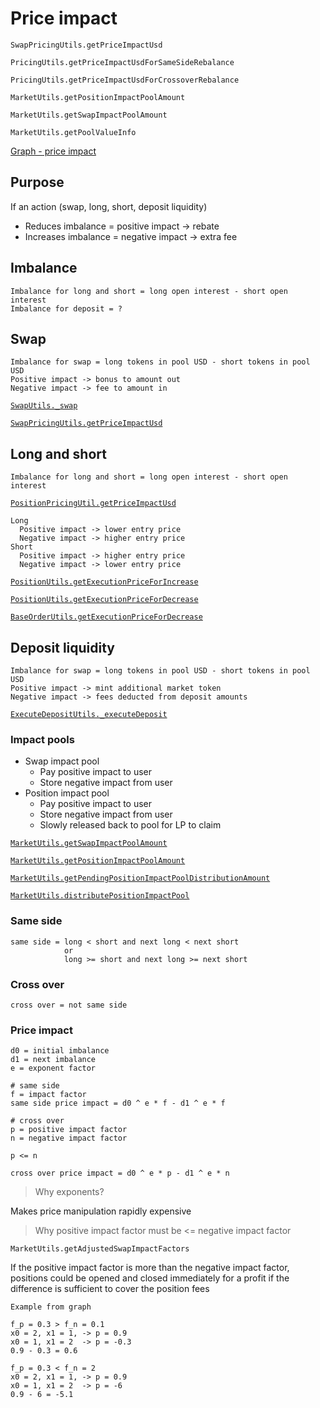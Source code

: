 # Price impact

`SwapPricingUtils.getPriceImpactUsd`

`PricingUtils.getPriceImpactUsdForSameSideRebalance`

`PricingUtils.getPriceImpactUsdForCrossoverRebalance`

`MarketUtils.getPositionImpactPoolAmount`

`MarketUtils.getSwapImpactPoolAmount`

`MarketUtils.getPoolValueInfo`

[Graph - price impact](https://www.desmos.com/calculator/sykma4sbbb)

## Purpose

If an action (swap, long, short, deposit liquidity)

- Reduces imbalance = positive impact -> rebate
- Increases imbalance = negative impact -> extra fee

## Imbalance

```
Imbalance for long and short = long open interest - short open interest
Imbalance for deposit = ?
```

## Swap

```
Imbalance for swap = long tokens in pool USD - short tokens in pool USD
Positive impact -> bonus to amount out
Negative impact -> fee to amount in
```

[`SwapUtils._swap`](https://github.com/gmx-io/gmx-synthetics/blob/caf3dd8b51ad9ad27b0a399f668e3016fd2c14df/contracts/swap/SwapUtils.sol#L271-L337)

[`SwapPricingUtils.getPriceImpactUsd`](https://github.com/gmx-io/gmx-synthetics/blob/caf3dd8b51ad9ad27b0a399f668e3016fd2c14df/contracts/pricing/SwapPricingUtils.sol#L109-L166)

## Long and short

```
Imbalance for long and short = long open interest - short open interest
```

[`PositionPricingUtil.getPriceImpactUsd`](https://github.com/gmx-io/gmx-synthetics/blob/caf3dd8b51ad9ad27b0a399f668e3016fd2c14df/contracts/pricing/PositionPricingUtils.sol#L159-L182)

```
Long
  Positive impact -> lower entry price
  Negative impact -> higher entry price
Short
  Positive impact -> higher entry price
  Negative impact -> lower entry price
```

[`PositionUtils.getExecutionPriceForIncrease`](https://github.com/gmx-io/gmx-synthetics/blob/caf3dd8b51ad9ad27b0a399f668e3016fd2c14df/contracts/position/PositionUtils.sol#L621-L714)

[`PositionUtils.getExecutionPriceForDecrease`](https://github.com/gmx-io/gmx-synthetics/blob/caf3dd8b51ad9ad27b0a399f668e3016fd2c14df/contracts/position/PositionUtils.sol#L717-L790)

[`BaseOrderUtils.getExecutionPriceForDecrease`](https://github.com/gmx-io/gmx-synthetics/blob/caf3dd8b51ad9ad27b0a399f668e3016fd2c14df/contracts/order/BaseOrderUtils.sol#L374-L389)

## Deposit liquidity

```
Imbalance for swap = long tokens in pool USD - short tokens in pool USD
Positive impact -> mint additional market token
Negative impact -> fees deducted from deposit amounts
```

[`ExecuteDepositUtils._executeDeposit`](https://github.com/gmx-io/gmx-synthetics/blob/caf3dd8b51ad9ad27b0a399f668e3016fd2c14df/contracts/deposit/ExecuteDepositUtils.sol#L399-L486)

### Impact pools

- Swap impact pool
  - Pay positive impact to user
  - Store negative impact from user
- Position impact pool
  - Pay positive impact to user
  - Store negative impact from user
  - Slowly released back to pool for LP to claim

[`MarketUtils.getSwapImpactPoolAmount`](https://github.com/gmx-io/gmx-synthetics/blob/caf3dd8b51ad9ad27b0a399f668e3016fd2c14df/contracts/market/MarketUtils.sol#L843-L845)

[`MarketUtils.getPositionImpactPoolAmount`](https://github.com/gmx-io/gmx-synthetics/blob/caf3dd8b51ad9ad27b0a399f668e3016fd2c14df/contracts/market/MarketUtils.sol#L834-L836)

[`MarketUtils.getPendingPositionImpactPoolDistributionAmount`](https://github.com/gmx-io/gmx-synthetics/blob/caf3dd8b51ad9ad27b0a399f668e3016fd2c14df/contracts/market/MarketUtils.sol#L2509-L2532)

[`MarketUtils.distributePositionImpactPool`](https://github.com/gmx-io/gmx-synthetics/blob/caf3dd8b51ad9ad27b0a399f668e3016fd2c14df/contracts/market/MarketUtils.sol#L2473-L2497)

### Same side

```
same side = long < short and next long < next short
            or
            long >= short and next long >= next short
```

### Cross over

```
cross over = not same side
```

### Price impact

```
d0 = initial imbalance
d1 = next imbalance
e = exponent factor

# same side
f = impact factor
same side price impact = d0 ^ e * f - d1 ^ e * f

# cross over
p = positive impact factor
n = negative impact factor

p <= n

cross over price impact = d0 ^ e * p - d1 ^ e * n
```

> Why exponents?

Makes price manipulation rapidly expensive

> Why positive impact factor must be <= negative impact factor

`MarketUtils.getAdjustedSwapImpactFactors`

If the positive impact factor is more than the negative impact factor, positions could be opened
and closed immediately for a profit if the difference is sufficient to cover the position fees

```
Example from graph

f_p = 0.3 > f_n = 0.1
x0 = 2, x1 = 1, -> p = 0.9
x0 = 1, x1 = 2  -> p = -0.3
0.9 - 0.3 = 0.6

f_p = 0.3 < f_n = 2
x0 = 2, x1 = 1, -> p = 0.9
x0 = 1, x1 = 2  -> p = -6
0.9 - 6 = -5.1
```
